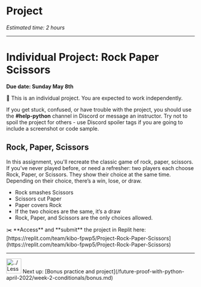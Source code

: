 # Project

*Estimated time: 2 hours*

---

# Individual Project: Rock Paper Scissors

**Due date: Sunday May 8th**

<aside>
📌 This is an individual project. You are expected to work independently.

If you get stuck, confused, or have trouble with the project, you should use the **#help-python** channel in Discord or message an instructor. Try not to spoil the project for others - use Discord spoiler tags if you are going to include a screenshot or code sample.

</aside>

## Rock, Paper, Scissors

In this assignment, you'll recreate the classic game of rock, paper, scissors. If you’ve never played before, or need a refresher: two players each choose Rock, Paper, or Scissors. They show their choice at the same time. Depending on their choice, there’s a win, lose, or draw.

- Rock smashes Scissors
- Scissors cut Paper
- Paper covers Rock
- If the two choices are the same, it’s a draw
- Rock, Paper, and Scissors are the only choices allowed.

<aside>
✂️ **Access** and **submit** the project in Replit here: [https://replit.com/team/kibo-fpwp5/Project-Rock-Paper-Scissors](https://replit.com/team/kibo-fpwp5/Project-Rock-Paper-Scissors)

</aside>

---

<aside>
<img src="../Lesson%200%20Learning%20With%20Kibo%2032002756da8b4ed2a610df0347af2a08/man-in-hike.png" alt="../Lesson%200%20Learning%20With%20Kibo%2032002756da8b4ed2a610df0347af2a08/man-in-hike.png" width="40px" /> Next up: [Bonus practice and project](/future-proof-with-python-april-2022/week-2-conditionals/bonus.md)

</aside>